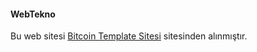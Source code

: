 #### WebTekno

Bu web sitesi [Bitcoin Template Sitesi](https://colorlib.com/wp/template/bitcoin/) sitesinden alınmıştır.